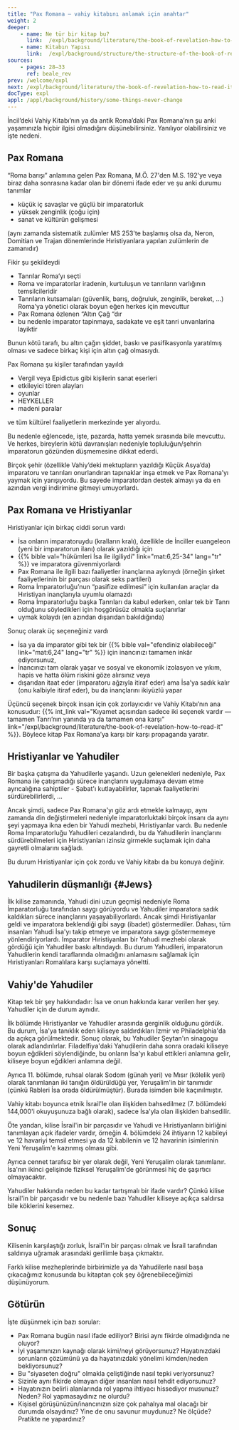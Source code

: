 ```yaml
---
title: "Pax Romana — vahiy kitabını anlamak için anahtar"
weight: 2
deeper:
    - name: Ne tür bir kitap bu?
      link:  /expl/background/literature/the-book-of-revelation-how-to-read-it
    - name: Kitabın Yapısı
      link:  /expl/background/structure/the-structure-of-the-book-of-revelation
sources:
    - pages: 28–33
      ref: beale_rev
prev: /welcome/expl
next: /expl/background/literature/the-book-of-revelation-how-to-read-it
docType: expl
appl: /appl/background/history/some-things-never-change
---
```


İncil’deki Vahiy Kitabı’nın ya da antik Roma’daki Pax Romana’nın şu anki yaşamınızla hiçbir ilgisi olmadığını düşünebilirsiniz. Yanılıyor olabilirsiniz ve işte nedeni.

## Pax Romana

<a name="879e"></a>
“Roma barışı” anlamına gelen Pax Romana, M.Ö. 27'den M.S. 192'ye veya biraz daha sonrasına kadar olan bir dönemi ifade eder ve şu anki durumu tanımlar

- küçük iç savaşlar ve güçlü bir imparatorluk
- yüksek zenginlik (çoğu için)
- sanat ve kültürün gelişmesi

(aynı zamanda sistematik zulümler MS 253'te başlamış olsa da, Neron, Domitian ve Trajan dönemlerinde Hıristiyanlara yapılan zulümlerin de zamanıdır)

Fikir şu şekildeydi

- Tanrılar Roma’yı seçti
- Roma ve imparatorlar iradenin, kurtuluşun ve tanrıların varlığının temsilcileridir
- Tanrıların kutsamaları (güvenlik, barış, doğruluk, zenginlik, bereket, …) Roma’ya yönetici olarak boyun eğen herkes için mevcuttur
- Pax Romana özlenen “Altın Çağ “dır
- bu nedenle i̇mparator tapinmaya, sadakate ve eşi̇t tanri unvanlarina layiktir

Bunun kötü tarafı, bu altın çağın şiddet, baskı ve pasifikasyonla yaratılmış olması ve sadece birkaç kişi için altın çağ olmasıydı.

Pax Romana şu kişiler tarafından yayıldı

- Vergil veya Epidictus gibi kişilerin sanat eserleri
- etkileyici tören alayları
- oyunlar
- HEYKELLER
- madeni paralar

ve tüm kültürel faaliyetlerin merkezinde yer alıyordu.

Bu nedenle eğlencede, işte, pazarda, hatta yemek sırasında bile mevcuttu. Ve herkes, bireylerin kötü davranışları nedeniyle topluluğun/şehrin imparatorun gözünden düşmemesine dikkat ederdi.

Birçok şehir (özellikle Vahiy’deki mektupların yazıldığı Küçük Asya’da) imparatoru ve tanrıları onurlandıran tapınaklar inşa etmek ve Pax Romana’yı yaymak için yarışıyordu. Bu sayede imparatordan destek almayı ya da en azından vergi indirimine gitmeyi umuyorlardı.

## Pax Romana ve Hristiyanlar

<a name="ec0d"></a>
Hıristiyanlar için birkaç ciddi sorun vardı

- İsa onların imparatoruydu (kralların kralı), özellikle de İnciller euangeleon (yeni bir imparatorun ilanı) olarak yazıldığı için
- {{% bible val="hükümleri İsa ile ilgiliydi" link="mat:6,25-34" lang="tr" %}} ve imparatora güvenmiyorlardı
- Pax Romana ile ilgili bazı faaliyetler inançlarına aykırıydı (örneğin şirket faaliyetlerinin bir parçası olarak seks partileri)
- Roma İmparatorluğu’nun “pasifize edilmesi” için kullanılan araçlar da Hıristiyan inançlarıyla uyumlu olamazdı
- Roma İmparatorluğu başka Tanrıları da kabul ederken, onlar tek bir Tanrı olduğunu söyledikleri için hoşgörüsüz olmakla suçlanırlar
- uymak kolaydı (en azından dışarıdan bakıldığında)

Sonuç olarak üç seçeneğiniz vardı

- İsa ya da imparator gibi tek bir {{% bible val="efendiniz olabileceği" link="mat:6,24" lang="tr" %}} için inancınızı tamamen inkâr ediyorsunuz,
- İnancınızı tam olarak yaşar ve sosyal ve ekonomik izolasyon ve yıkım, hapis ve hatta ölüm riskini göze alırsınız veya
- dışarıdan itaat eder (imparatoru ağzıyla itiraf eder) ama İsa’ya sadık kalır (onu kalbiyle itiraf eder), bu da inançlarını ikiyüzlü yapar

Üçüncü seçenek birçok insan için çok zorlayıcıdır ve Vahiy Kitabı’nın ana konusudur: {{% int_link val="Kıyamet açısından sadece iki seçenek vardır — tamamen Tanrı’nın yanında ya da tamamen ona karşı" link="/expl/background/literature/the-book-of-revelation-how-to-read-it" %}}. Böylece kitap Pax Romana’ya karşı bir karşı propaganda yaratır.

## Hristiyanlar ve Yahudiler

Bir başka çatışma da Yahudilerle yaşandı. Uzun gelenekleri nedeniyle, Pax Romana ile çatışmadığı sürece inançlarını uygulamaya devam etme ayrıcalığına sahiptiler - Şabat'ı kutlayabilirler, tapınak faaliyetlerini sürdürebilirlerdi, ...

Ancak şimdi, sadece Pax Romana'yı göz ardı etmekle kalmayıp, aynı zamanda din değiştirmeleri nedeniyle imparatorluktaki birçok insanı da aynı şeyi yapmaya ikna eden bir Yahudi mezhebi, Hıristiyanlar vardı. Bu nedenle Roma İmparatorluğu Yahudileri cezalandırdı, bu da Yahudilerin inançlarını sürdürebilmeleri için Hıristiyanları izinsiz girmekle suçlamak için daha gayretli olmalarını sağladı.

Bu durum Hıristiyanlar için çok zordu ve Vahiy kitabı da bu konuya değinir.

## Yahudilerin düşmanlığı {#Jews}

İlk kilise zamanında, Yahudi dini uzun geçmişi nedeniyle Roma İmparatorluğu tarafından saygı görüyordu ve Yahudiler imparatora sadık kaldıkları sürece inançlarını yaşayabiliyorlardı. Ancak şimdi Hıristiyanlar geldi ve imparatora beklendiği gibi saygı (ibadet) göstermediler. Dahası, tüm insanları Yahudi İsa'yı takip etmeye ve imparatora saygı göstermemeye yönlendiriyorlardı. İmparator Hıristiyanları bir Yahudi mezhebi olarak gördüğü için Yahudiler baskı altındaydı. Bu durum Yahudileri, imparatorun Yahudilerin kendi taraflarında olmadığını anlamasını sağlamak için Hıristiyanları Romalılara karşı suçlamaya yöneltti.

## Vahiy'de Yahudiler

Kitap tek bir şey hakkındadır: İsa ve onun hakkında karar verilen her şey. Yahudiler için de durum aynıdır.

İlk bölümde Hıristiyanlar ve Yahudiler arasında gerginlik olduğunu gördük. Bu durum, İsa'ya tanıklık eden kiliseye saldırdıkları İzmir ve Philadelphia'da da açıkça görülmektedir. Sonuç olarak, bu Yahudiler Şeytan'ın sinagogu olarak adlandırılırlar. Filadelfiya'daki Yahudilerin daha sonra oradaki kiliseye boyun eğdikleri söylendiğinde, bu onların İsa'yı kabul ettikleri anlamına gelir, kiliseye boyun eğdikleri anlamına değil.

Ayrıca 11. bölümde, ruhsal olarak Sodom (günah yeri) ve Mısır (kölelik yeri) olarak tanımlanan iki tanığın öldürüldüğü yer, Yeruşalim'in bir tanımıdır (çünkü Rableri İsa orada öldürülmüştür). Burada isimden bile kaçınılmıştır.

Vahiy kitabı boyunca etnik İsrail'le olan ilişkiden bahsedilmez (7. bölümdeki 144,000'i okuyuşunuza bağlı olarak), sadece İsa'yla olan ilişkiden bahsedilir.

Öte yandan, kilise İsrail'in bir parçasıdır ve Yahudi ve Hıristiyanların birliğini tanımlayan açık ifadeler vardır, örneğin 4. bölümdeki 24 ihtiyarın 12 kabileyi ve 12 havariyi temsil etmesi ya da 12 kabilenin ve 12 havarinin isimlerinin Yeni Yeruşalim'e kazınmış olması gibi.

Ayrıca cennet tarafsız bir yer olarak değil, Yeni Yeruşalim olarak tanımlanır. İsa'nın ikinci gelişinde fiziksel Yeruşalim'de görünmesi hiç de şaşırtıcı olmayacaktır.

Yahudiler hakkında neden bu kadar tartışmalı bir ifade vardır? Çünkü kilise İsrail'in bir parçasıdır ve bu nedenle bazı Yahudiler kiliseye açıkça saldırsa bile köklerini kesemez.

## Sonuç

Kilisenin karşılaştığı zorluk, İsrail'in bir parçası olmak ve İsrail tarafından saldırıya uğramak arasındaki gerilimle başa çıkmaktır.

Farklı kilise mezheplerinde birbirimizle ya da Yahudilerle nasıl başa çıkacağımız konusunda bu kitaptan çok şey öğrenebileceğimizi düşünüyorum.

## Götürün

İşte düşünmek için bazı sorular: 
- Pax Romana bugün nasıl ifade ediliyor? Birisi aynı fikirde olmadığında ne oluyor? 
- İyi yaşamınızın kaynağı olarak kimi/neyi görüyorsunuz? Hayatınızdaki sorunların çözümünü ya da hayatınızdaki yönelimi kimden/neden bekliyorsunuz? 
- Bu "siyaseten doğru" olmakla çeliştiğinde nasıl tepki veriyorsunuz? 
- Sizinle aynı fikirde olmayan diğer insanları nasıl tehdit ediyorsunuz? 
- Hayatınızın belirli alanlarında rol yapma ihtiyacı hissediyor musunuz? Neden? Rol yapmasaydınız ne olurdu? 
- Kişisel görüşünüzün/inancınızın size çok pahalıya mal olacağı bir durumda olsaydınız? Yine de onu savunur muydunuz? Ne ölçüde? Pratikte ne yapardınız?